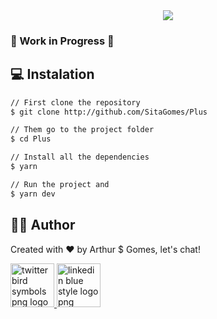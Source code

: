 <div align="center">

<image src="/public/images/Logo_Slogan.png" />

</div>

### 🚧 Work in Progress 🚧

## :computer: Instalation

```bash
// First clone the repository
$ git clone http://github.com/SitaGomes/Plus

// Them go to the project folder
$ cd Plus

// Install all the dependencies
$ yarn

// Run the project and 
$ yarn dev
```


## :raising_hand_man: Author

Created with ♥ by Arthur $ Gomes, let's chat!

<a href="https://twitter.com/ArthurSitaGomes" title="Image from freepnglogos.com">
<img src="https://www.freepnglogos.com/uploads/twitter-logo-png/twitter-bird-symbols-png-logo-0.png" width="70" alt="twitter bird symbols png logo" />
</a>

<a href="https://linkedin.com/in/arthur-sita-gomes-3683221b3/" title="Image from freepnglogos.com">
<img src="https://www.freepnglogos.com/uploads/linkedin-blue-style-logo-png-0.png" width="70" alt="linkedin blue style logo png" />
</a>
